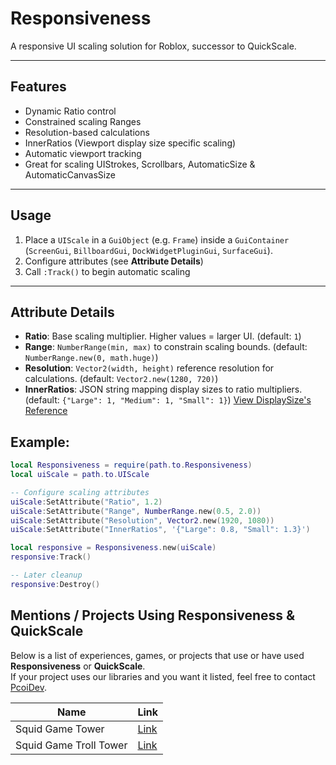 # Responsiveness

A responsive UI scaling solution for Roblox, successor to QuickScale.

---

## Features

- Dynamic Ratio control  
- Constrained scaling Ranges  
- Resolution-based calculations  
- InnerRatios (Viewport display size specific scaling)  
- Automatic viewport tracking  
- Great for scaling UIStrokes, Scrollbars, AutomaticSize & AutomaticCanvasSize  

---

## Usage

1. Place a `UIScale` in a `GuiObject` (e.g. `Frame`) inside a `GuiContainer` (`ScreenGui`, `BillboardGui`, `DockWidgetPluginGui`, `SurfaceGui`).  
2. Configure attributes (see **Attribute Details**)  
3. Call `:Track()` to begin automatic scaling  

---

## Attribute Details

- **Ratio**: Base scaling multiplier. Higher values = larger UI. (default: `1`)  
- **Range**: `NumberRange(min, max)` to constrain scaling bounds. (default: `NumberRange.new(0, math.huge)`)  
- **Resolution**: `Vector2(width, height)` reference resolution for calculations. (default: `Vector2.new(1280, 720)`)  
- **InnerRatios**: JSON string mapping display sizes to ratio multipliers. (default: `{"Large": 1, "Medium": 1, "Small": 1}`) [View DisplaySize's Reference](https://create.roblox.com/docs/reference/engine/enums/DisplaySize)

## Example: 
```lua
local Responsiveness = require(path.to.Responsiveness)
local uiScale = path.to.UIScale

-- Configure scaling attributes
uiScale:SetAttribute("Ratio", 1.2)
uiScale:SetAttribute("Range", NumberRange.new(0.5, 2.0))
uiScale:SetAttribute("Resolution", Vector2.new(1920, 1080))
uiScale:SetAttribute("InnerRatios", '{"Large": 0.8, "Small": 1.3}')

local responsive = Responsiveness.new(uiScale)
responsive:Track()

-- Later cleanup
responsive:Destroy()
```

## Mentions / Projects Using Responsiveness & QuickScale

Below is a list of experiences, games, or projects that use or have used **Responsiveness** or **QuickScale**.  
If your project uses our libraries and you want it listed, feel free to contact [PcoiDev](https://pcoi.dev).

| Name | Link |
|-------------|----------------|
| Squid Game Tower | [Link](https://www.roblox.com/games/103410145208388/Squid-Game-Tower) |
| Squid Game Troll Tower | [Link](https://www.roblox.com/games/75139493550474/Squid-Game-Troll-Tower) |

